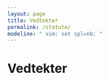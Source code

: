```yaml
---
layout: page
title: Vedtekter
permalink: /statute/
modeline: " vim: set spl=nb: "
---
```


# Vedtekter